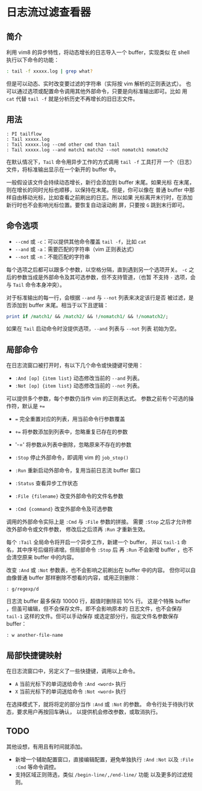 # 日志流过滤查看器

## 简介

利用 vim8 的异步特性，将动态增长的日志导入一个 buffer，实现类似
在 shell 执行以下命令的功能：

```bash
: tail -f xxxxx.log | grep what?
```

但是可以动态、实时改变要过滤的字符串（实际按 vim 解析的正则表达式）。
也可以通过选项或配置命令调用其他外部命令，只要是向标准输出即可。比如
用 `cat` 代替 `tail -f` 就是分析历史不再增长的旧日志文件。

## 用法

```vim
: PI tailflow
: Tail xxxxx.log
: Tail xxxxx.log --cmd other cmd than tail 
: Tail xxxxx.log --and match1 match2 --not nomatch1 nomatch2
```

在默认情况下，`Tail` 命令用异步工作的方式调用 `tail -f` 工具打开
一个（日志）文件，将标准输出显示在一个新开的 buffer 中。

一般假设该文件会持续动态增长，新行会添加到 buffer 末尾。如果光标
在末尾，则在增长的同时光标也顺移，以保持在末尾。但是，你可以像在
普通 buffer 中那样自由移动光标，比如查看之前刷出的日志。所以如果
光标离开末行时，在添加新行时也不会影响光标位置。要恢复自动滚动刷
屏，只要按 `G` 跳到末行即可。

## 命令选项

* `--cmd` 或 `-c`：可以提供其他命令覆盖 `tail -f`，比如 `cat` 
* `--and` 或 `-a`：需要匹配的字符串（vim 正则表达式）
* `--not` 或 `-n`：不能匹配的字符串

每个选项之后都可以跟多个参数，以空格分隔，直到遇到另一个选项开关。
`-c` 之后的参数当成是外部命令及其可选参数，但不支持管道，（也暂
不支持 `-` 选项，会与 `Tail` 命令本身冲突）。

对于标准输出的每一行，会根据 `--and` 与 `--not` 列表来决定该行是否
被过滤，是否添加到 buffer 末尾。相当于以下且逻辑：

```perl
print if /match1/ && /match2/ && !/nomatch1/ && !/nomatch2/;
```

如果在 `Tail` 启动命令时没提供选项，`--and` 列表与 `--not` 列表
初始为空。

## 局部命令

在日志流窗口被打开时，有以下几个命令或快捷键可使用：

* `:And [op] {item list}` 动态修改当前的 `--and` 列表。 
* `:Not [op] {item list}` 动态修改当前的 `--not` 列表。 

可以提供多个参数，每个参数仍当作 vim 的正则表达式。
参数之前有个可选的操作符，默认是 `+=`

* `=` 完全重置对应的列表，用当前命令行参数覆盖
* `+=` 将参数添加到列表中，忽略重复已存在的参数
* '-=' 将参数从列表中删除，忽略原来不存在的参数

* `:Stop` 停止外部命令，即调用 vim 的 `job_stop()`
* `:Run` 重新启动外部命令，复用当前日志流 buffer 窗口
* `:Status` 查看异步工作状态
* `:File {filename}` 改变外部命令的文件名参数
* `:Cmd {command}` 改变外部命令及可选参数

调用的外部命令实际上是 `:Cmd` 与 `:File` 参数的拼接。
需要 `:Stop` 之后才允许修改外部命令或文件参数，
修改后之后须再 `:Run` 才重新生效。

每个 `:Tail` 全局命令将开启一个异步工作，新建一个 buffer，
并以 `tail-1` 命名，其中序号后缀将递增。但局部命令 `:Stop` 后
再 `:Run` 不会新增 buffer ，也不会清空原来 buffer 中的内容。

改变 `:And` 或 `:Not` 参数表，也不会影响之前刷出在 buffer 中的内容。
但你可以自由像普通 buffer 那样删除不想看的内容，或用正则删除：
```vim
: g/regexp/d
```

日志流 buffer 最多保存 10000 行，超值时删除前 10% 行。
这是个特殊 buffer ，但虽可编辑，但不会保存文件。即不会影响原本的
日志文件，也不会保存 `tail-1` 这样的文件。但可以手动保存
或选定部分行，指定文件名参数保存 buffer：
```vim
: w another-file-name
```

## 局部快捷键映射

在日志流窗口中，另定义了一些快捷键，调用以上命令。

* `A` 当前光标下的单词送给命令 `:And <word>` 执行
* `X` 当前光标下的单词送给命令 `:Not <word>` 执行

在选择模式下，就将将定的部分当作 `:And` 或 `:Not` 的参数。
命令行处于待执行状态，要求用户再按回车确认，
以提供机会修改参数，或取消执行。

## TODO

其他设想，有用且有时间就添加。

* 新增一个辅助配置窗口，直接编辑配置，避免单独执行 `:And` `:Not`
  以及 `:File` `:Cmd` 等命令调控。
* 支持区域正则筛选，类似 `/begin-line/,/end-line/` 功能
  以及更多的过滤规则。

